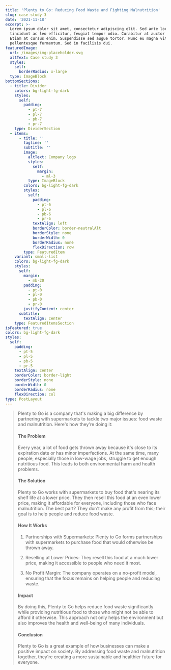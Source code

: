 ```yaml
---
title: 'Plenty to Go: Reducing Food Waste and Fighting Malnutrition'
slug: case-study-3
date: '2021-11-18'
excerpt: >-
  Lorem ipsum dolor sit amet, consectetur adipiscing elit. Sed ante lorem,
  tincidunt ac leo efficitur, feugiat tempor odio. Curabitur at auctor sapien.
  Etiam at cursus enim. Suspendisse sed augue tortor. Nunc eu magna vitae lorem
  pellentesque fermentum. Sed in facilisis dui.
featuredImage:
  url: /images/img-placeholder.svg
  altText: Case study 3
  styles:
    self:
      borderRadius: x-large
  type: ImageBlock
bottomSections:
  - title: Divider
    colors: bg-light-fg-dark
    styles:
      self:
        padding:
          - pt-7
          - pl-7
          - pb-7
          - pr-7
    type: DividerSection
  - items:
      - title: ''
        tagline: ''
        subtitle: ''
        image:
          altText: Company logo
          styles:
            self:
              margin:
                - ml-3
          type: ImageBlock
        colors: bg-light-fg-dark
        styles:
          self:
            padding:
              - pt-6
              - pl-6
              - pb-6
              - pr-6
            textAlign: left
            borderColor: border-neutralAlt
            borderStyle: none
            borderWidth: 0
            borderRadius: none
            flexDirection: row
        type: FeaturedItem
    variant: small-list
    colors: bg-light-fg-dark
    styles:
      self:
        margin:
          - mb-20
        padding:
          - pt-0
          - pl-0
          - pb-0
          - pr-0
        justifyContent: center
      subtitle:
        textAlign: center
    type: FeaturedItemsSection
isFeatured: true
colors: bg-light-fg-dark
styles:
  self:
    padding:
      - pt-5
      - pl-5
      - pb-5
      - pr-5
    textAlign: center
    borderColor: border-light
    borderStyle: none
    borderWidth: 0
    borderRadius: none
    flexDirection: col
type: PostLayout
---
```

> Plenty to Go is a company that's making a big difference by partnering with supermarkets to tackle two major issues: food waste and malnutrition. Here's how they're doing it:
>
> #### The Problem
>
> Every year, a lot of food gets thrown away because it's close to its expiration date or has minor imperfections. At the same time, many people, especially those in low-wage jobs, struggle to get enough nutritious food. This leads to both environmental harm and health problems.
>
> #### The Solution
>
> Plenty to Go works with supermarkets to buy food that's nearing its shelf life at a lower price. They then resell this food at an even lower price, making it affordable for everyone, including those who face malnutrition. The best part? They don't make any profit from this; their goal is to help people and reduce food waste.
>
> #### How It Works
>
> 1.  Partnerships with Supermarkets: Plenty to Go forms partnerships with supermarkets to purchase food that would otherwise be thrown away.
>
> 2.  Reselling at Lower Prices: They resell this food at a much lower price, making it accessible to people who need it most.
>
> 3.  No Profit Margin: The company operates on a no-profit model, ensuring that the focus remains on helping people and reducing waste.
>
> #### Impact
>
> By doing this, Plenty to Go helps reduce food waste significantly while providing nutritious food to those who might not be able to afford it otherwise. This approach not only helps the environment but also improves the health and well-being of many individuals.
>
> #### Conclusion
>
> Plenty to Go is a great example of how businesses can make a positive impact on society. By addressing food waste and malnutrition together, they're creating a more sustainable and healthier future for everyone.
>
>
>
>

